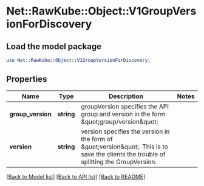 # Net::RawKube::Object::V1GroupVersionForDiscovery

## Load the model package
```perl
use Net::RawKube::Object::V1GroupVersionForDiscovery;
```

## Properties
Name | Type | Description | Notes
------------ | ------------- | ------------- | -------------
**group_version** | **string** | groupVersion specifies the API group and version in the form \&quot;group/version\&quot; | 
**version** | **string** | version specifies the version in the form of \&quot;version\&quot;. This is to save the clients the trouble of splitting the GroupVersion. | 

[[Back to Model list]](../README.md#documentation-for-models) [[Back to API list]](../README.md#documentation-for-api-endpoints) [[Back to README]](../README.md)


